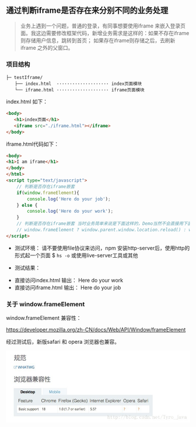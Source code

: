 通过判断iframe是否存在来分别不同的业务处理
---

> 业务上遇到一个问题，普通的登录，有同事想要使用iframe 来嵌入登录页面。我这边需要修改框架代码，新增业务需求是这样的：如果不存在iframe则存储用户信息，跳转到首页； 如果存在iframe则存储之后，去刷新 iframe 之外的父窗口。

### 项目结构

```
├─ testIframe/ 
　　├── index.html  ···················· index页面模块  
　　└── iframe.html ···················· iframe页面模块 
```

index.html 如下：

```html
<body>
   <h1>index页面</h1>
   <iframe src="./iframe.html"></iframe>
</body>
```

iframe.html代码如下：

```html
<body>
<h1>I am iframe</h1>
</body>
</html>
<script type="text/javascript">
    // 判断是否存在iframe嵌套
    if(window.frameElement){
        console.log('Here do your job');
    } else {
        console.log('Here do your work');
    }
    // 判断是否存在iframe嵌套 当时业务简单来说是下面这样的，Demo当然不会直接用下面的方式，会有问题。
    // window.frameElement ? window.parent.window.location.reload() : window.location.href = url; 
</script>
```

- 测试环境： 请不要使用file协议来访问，npm 安装http-server后，使用http的形式起一个页面 $ `hs -o` 或使用live-server工具或其他

- 测试结果： 
 * 直接访问index.html 输出： Here do your work 
 * 直接访问iframe.html 输出： Here do your job

### 关于 window.frameElement

window.frameElement 兼容性： 

https://developer.mozilla.org/zh-CN/docs/Web/API/Window/frameElement

经过测试后，新版safari 和 opera 浏览器也兼容。

<div align=center>
    <img width='700' src="./screenshot/rr.jpeg"/>  
</div>
